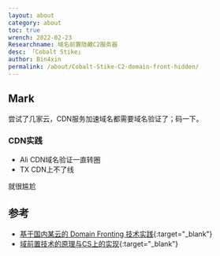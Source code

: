 ```yaml
---
layout: about
category: about
toc: true
wrench: 2022-02-23
Researchname: 域名前置隐藏C2服务器
desc: 「Cobalt Stike」
author: Bin4xin
permalink: /about/Cobalt-Stike-C2-domain-front-hidden/
---
```


## Mark

尝试了几家云，CDN服务加速域名都需要域名验证了；码一下。

### CDN实践

- Ali CDN域名验证一直转圈
- TX CDN上不了线

就很尴尬

## 参考

- [基于国内某云的 Domain Fronting 技术实践](https://www.anquanke.com/post/id/195011#h2-2){:target="_blank"}
- [域前置技术的原理与CS上的实现](https://blog.csdn.net/qq_41874930/article/details/107742843){:target="_blank"}